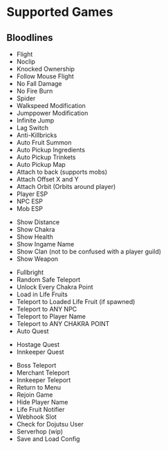 # Supported Games

## Bloodlines
- Flight
- Noclip
- Knocked Ownership
- Follow Mouse Flight
- No Fall Damage
- No Fire Burn
- Spider
- Walkspeed Modification
- Jumppower Modification
- Infinite Jump
- Lag Switch
- Anti-Killbricks
- Auto Fruit Summon
- Auto Pickup Ingredients
- Auto Pickup Trinkets
- Auto Pickup Map
- Attach to back (supports mobs)
- Attach Offset X and Y
- Attach Orbit (Orbits around player)
- Player ESP
- NPC ESP
- Mob ESP
 * Show Distance
 * Show Chakra
 * Show Health
 * Show Ingame Name
 * Show Clan (not to be confused with a player guild)
 * Show Weapon
- Fullbright
- Random Safe Teleport
- Unlock Every Chakra Point
- Load in Life Fruits
- Teleport to Loaded Life Fruit (if spawned)
- Teleport to ANY NPC
- Teleport to Player Name
- Teleport to ANY CHAKRA POINT
- Auto Quest
 * Hostage Quest
 * Innkeeper Quest
- Boss Teleport
- Merchant Teleport
- Innkeeper Teleport
- Return to Menu
- Rejoin Game
- Hide Player Name
- Life Fruit Notifier
- Webhook Slot
- Check for Dojutsu User
- Serverhop (wip)
- Save and Load Config
